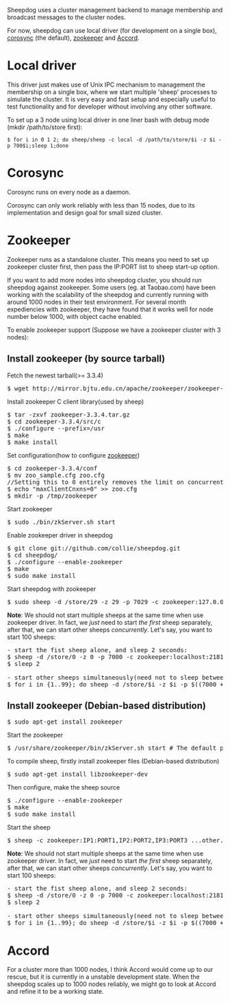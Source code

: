 Sheepdog uses a cluster management backend to manage
membership and broadcast messages to the cluster nodes.

For now, sheepdog can use local driver (for development on a single box), [corosync](http://corosync.org/doku.php) (the default), [zookeeper](http://zookeeper.apache.org/) and
[Accord](http://www.osrg.net/accord/).

# Local driver
This driver just makes use of Unix IPC mechanism to management the membership on a single box, where we start multiple 'sheep' processes to simulate the cluster. It is very easy and fast setup and especially useful to test functionality and for developer without involving any other software.

To set up a 3 node using local driver in one liner bash with debug mode (mkdir /path/to/store first):

    $ for i in 0 1 2; do sheep/sheep -c local -d /path/to/store/$i -z $i -p 700$i;sleep 1;done

# Corosync

Corosync runs on every node as a daemon.

Corosync can only work reliably with less than 15 nodes,
due to its implementation and design goal for small sized cluster.

# Zookeeper

Zookeeper runs as a standalone cluster. This means you need to set up zookeeper cluster
first, then pass the IP:PORT list to sheep start-up option.

If you want to add more nodes into sheepdog cluster, you should run
sheepdog against zookeeper. Some users (eg. at Taobao.com) have been working with
the scalability of the sheepdog and currently running with around 1000
nodes in their test environment. For several month expediencies with
zookeeper, they have found that it works well for node number below 1000,
with object cache enabled.

To enable zookeeper support (Suppose we have a zookeeper cluster with 3 nodes):

## Install zookeeper (by source tarball)
Fetch the newest tarball(>= 3.3.4)
<pre>
$ wget http://mirror.bjtu.edu.cn/apache/zookeeper/zookeeper-3.3.4/zookeeper-3.3.4.tar.gz
</pre>

Install zookeeper C client library(used by sheep)
<pre>
$ tar -zxvf zookeeper-3.3.4.tar.gz
$ cd zookeeper-3.3.4/src/c
$ ./configure --prefix=/usr
$ make
$ make install
</pre>

Set configuration(how to configure [zookeeper](http://zookeeper.apache.org/doc/r3.3.3/zookeeperAdmin.html#sc_configuration))
<pre>
$ cd zookeeper-3.3.4/conf
$ mv zoo_sample.cfg zoo.cfg
//Setting this to 0 entirely removes the limit on concurrent connections.
$ echo "maxClientCnxns=0" >> zoo.cfg
$ mkdir -p /tmp/zookeeper
</pre> 

Start zookeeper
<pre>
$ sudo ./bin/zkServer.sh start 
</pre>

Enable zookeeper driver in sheepdog
<pre>
$ git clone git://github.com/collie/sheepdog.git
$ cd sheepdog/
$ ./configure --enable-zookeeper
$ make
$ sudo make install
</pre>

Start sheepdog with zookeeper
<pre>
$ sudo sheep -d /store/29 -z 29 -p 7029 -c zookeeper:127.0.0.1:2181
</pre>

**Note**: We should not start multiple sheeps at the same time when use zookeeper driver. In fact, we *just* need to start _the first_ sheep separately, after that, we can start other sheeps *concurrently*. Let's say, you want to start 100 sheeps:
<pre>
- start the fist sheep alone, and sleep 2 seconds:
$ sheep -d /store/0 -z 0 -p 7000 -c zookeeper:localhost:2181
$ sleep 2

- start other sheeps simultaneously(need not to sleep between them):
$ for i in {1..99}; do sheep -d /store/$i -z $i -p $((7000 + $i)) -c zookeeper:localhost:2181
</pre>

## Install zookeeper (Debian-based distribution)
<pre>
$ sudo apt-get install zookeeper
</pre>
Start the zookeeper
<pre>
$ /usr/share/zookeeper/bin/zkServer.sh start # The default port is 2181
</pre>
To compile sheep, firstly install zookeeper files (Debian-based distribution)
<pre>
$ sudo apt-get install libzookeeper-dev
</pre>
Then configure, make the sheep source
<pre>
$ ./configure --enable-zookeeper
$ make
$ sudo make install
</pre>

Start the sheep
<pre>
$ sheep -c zookeeper:IP1:PORT1,IP2:PORT2,IP3:PORT3 ...other...option...
</pre>

**Note**: We should not start multiple sheeps at the same time when use zookeeper driver. In fact, we *just* need to start _the first_ sheep separately, after that, we can start other sheeps *concurrently*. Let's say, you want to start 100 sheeps:
<pre>
- start the fist sheep alone, and sleep 2 seconds:
$ sheep -d /store/0 -z 0 -p 7000 -c zookeeper:localhost:2181
$ sleep 2

- start other sheeps simultaneously(need not to sleep between them):
$ for i in {1..99}; do sheep -d /store/$i -z $i -p $((7000 + $i)) -c zookeeper:localhost:2181
</pre>

# Accord 

For a cluster more than 1000 nodes, I think Accord would come up to our
rescue, but it is currently in a unstable development state. When the
sheepdog scales up to 1000 nodes reliably, we might go to look at Accord
and refine it to be a working state.